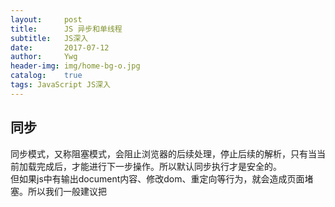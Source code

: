 ```yaml
---
layout:     post
title:      JS 异步和单线程
subtitle:   JS深入
date:       2017-07-12
author:     Ywg
header-img: img/home-bg-o.jpg
catalog:    true
tags: JavaScript JS深入
---
```

## 同步
同步模式，又称阻塞模式，会阻止浏览器的后续处理，停止后续的解析，只有当当前加载完成后，才能进行下一步操作。所以默认同步执行才是安全的。<br>
但如果js中有输出document内容、修改dom、重定向等行为，就会造成页面堵塞。所以我们一般建议把<script>标签放在<body>结尾处，这样尽可能减少页面阻塞。
```
console.log(100);
alert(200); 
console.log(300);
//弹框关闭后才会执行下面的代码
```

## 异步
异步加载又叫非阻塞加载，浏览器在下载执行js的同时，还会继续进行后续页面的处理。<br>
**只有在当前的所有同步任务执行完毕后，才会执行异步任务。**
```
setTimeout(function() {
    console.log('我是异步执行的回调函数');
}, 0);
for(var i = 0; i < 99999; i++) {}
console.log('end');
//结果: end  我是异步执行的回调函数
```

### 几种形式
#### 1.回调函数
优点是简单、容易理解和部署，缺点是不利于代码的阅读和维护，各个部分之间高度耦合（Coupling），流程会很混乱，而且每个任务只能指定一个回调函数。
#### 2.事件监听
可以绑定多个事件，每个事件可以指定多个回调函数，而且可以“去耦合”（Decoupling），有利于实现模块化。缺点是整个程序都要变成事件驱动型，运行流程会变得很不清晰。
#### 3.发布/订阅
#### 4.Promises对象
为异步编程提供统一接口。它的思想是，每一个异步任务返回一个Promise对象，该对象有一个then方法，允许指定回调函数。

### 异步使用的场景
#### 1. 定时任务：setTimeout、setInerval
```
console.log(100);
setTimeout(funtion() {
  console.log(200);
}, 1000);
console.log(300);
```
#### 2. 网络请求：ajax请求、动态img加载
ajax请求：
```
console.log('start');
$.get('./data.json', function(data) {
  console.log(data);
});
console.log('end');
```
动态img加载：
```
console.log('start');
var img = document.createElement('img');
img.onload = function() {
  console.log('loaded');
};
img.src = 'xxx.png';
console.log('end');
```
#### 3. 事件监听
```
console.log('start');
document.getElementById('btn1).addEventListener('click', function() {
  console.log('clicked');
});
console.log('end');
```

### setTimeout(fn, 0)
将回调函数fn立刻插入任务队列，等待执行，而不是立即执行。
```
setTimeout(function() {
    console.log('a')
}, 0);
for(var i = 0; i < 99999; i++) {}
console.log('b');
// 结果：b  a
```

## 同步和异步的区别
1. 同步会阻塞代码执行，而异步不会 
2. alert是同步，setTimeout是异步

## 单线程
触发和执行并不是同一概念，计时器的回调函数一定会在指定delay的时间后被触发，但并不一定立即执行，可能需要等待。<br>

所有JavaScript代码是在一个线程里执行的，**像定时任务和事件监听等操作只有在JS单线程空闲时才会执行**。<br>

**JavaScript引擎是单线程运行的,浏览器无论在什么时候都只且只有一个线程在运行JavaScript程序**<br>

但是**浏览器内部是多线程的**，你的一些I/O操作、定时器的计时和事件监听（click, keydown...）等都是由浏览器提供的其他线程来完成的。<br>

Javascript除了一个主线程外,还配有一个代码队列,这个队列用以存放定时器、HTTP请求、事件响应的回调。<br>

![单线程](http://images.cnblogs.com/cnblogs_com/wancy86/399808/o_js1.jpg)

```
setTimeout(function(){
  alert('ok'); //这个alert永远不会被执行
},0);
while(true){}
```

## 任务队列和事件循环

## 面试题
```
//同步代码执行完后再执行异步代码
console.log(1);
setTimeout(function () {
  console.log(2)
}, 0);
console.log(3);
setTimeout(function () {
 console.log(4);
}, 1000);
console.log(5);
//结果：1 3 5 2 4
```
```
/**
 * js的工作机制是：当线程中没有执行任何同步代码的前提下才会执行异步代码，
 * setTimeout是异步代码，所以setTimeout只能等js空闲才会执行，但死循环是永远不会空闲的，所以setTimeout也永远不会执行。
 */
setTimeout(function (){
    console.log('ok');
},1000);
while (true){}
alert('end');
//死循环导致alert不执行,setTimeout也不执行。
```


